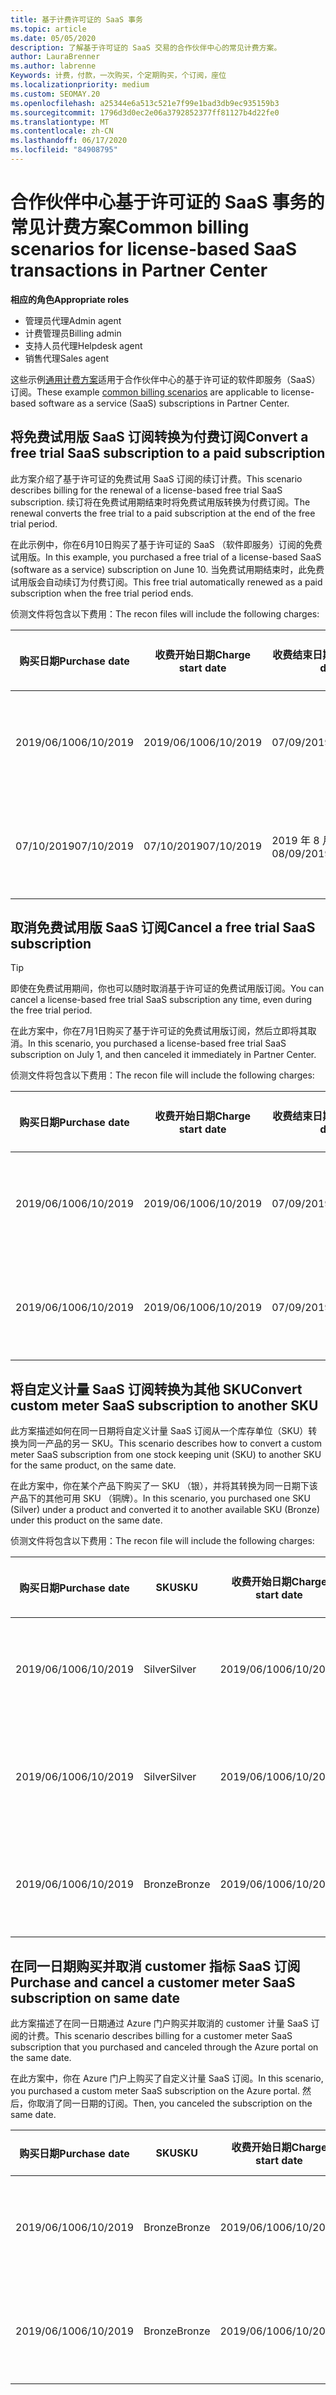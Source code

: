 ```yaml
---
title: 基于计费许可证的 SaaS 事务
ms.topic: article
ms.date: 05/05/2020
description: 了解基于许可证的 SaaS 交易的合作伙伴中心的常见计费方案。
author: LauraBrenner
ms.author: labrenne
Keywords: 计费，付款，一次购买，个定期购买，个订阅，座位
ms.localizationpriority: medium
ms.custom: SEOMAY.20
ms.openlocfilehash: a25344e6a513c521e7f99e1bad3db9ec935159b3
ms.sourcegitcommit: 1796d3d0ec2e06a3792852377ff81127b4d22fe0
ms.translationtype: MT
ms.contentlocale: zh-CN
ms.lasthandoff: 06/17/2020
ms.locfileid: "84908795"
---
```

# <a name="common-billing-scenarios-for-license-based-saas-transactions-in-partner-center"></a><span data-ttu-id="7154c-104">合作伙伴中心基于许可证的 SaaS 事务的常见计费方案</span><span class="sxs-lookup"><span data-stu-id="7154c-104">Common billing scenarios for license-based SaaS transactions in Partner Center</span></span>

<span data-ttu-id="7154c-105">**相应的角色**</span><span class="sxs-lookup"><span data-stu-id="7154c-105">**Appropriate roles**</span></span>

- <span data-ttu-id="7154c-106">管理员代理</span><span class="sxs-lookup"><span data-stu-id="7154c-106">Admin agent</span></span>
- <span data-ttu-id="7154c-107">计费管理员</span><span class="sxs-lookup"><span data-stu-id="7154c-107">Billing admin</span></span>
- <span data-ttu-id="7154c-108">支持人员代理</span><span class="sxs-lookup"><span data-stu-id="7154c-108">Helpdesk agent</span></span>
- <span data-ttu-id="7154c-109">销售代理</span><span class="sxs-lookup"><span data-stu-id="7154c-109">Sales agent</span></span>


<span data-ttu-id="7154c-110">这些示例[通用计费方案](common-billing-scenarios.md)适用于合作伙伴中心的基于许可证的软件即服务（SaaS）订阅。</span><span class="sxs-lookup"><span data-stu-id="7154c-110">These example [common billing scenarios](common-billing-scenarios.md) are applicable to license-based software as a service (SaaS) subscriptions in Partner Center.</span></span>

## <a name="convert-a-free-trial-saas-subscription-to-a-paid-subscription"></a><span data-ttu-id="7154c-111">将免费试用版 SaaS 订阅转换为付费订阅</span><span class="sxs-lookup"><span data-stu-id="7154c-111">Convert a free trial SaaS subscription to a paid subscription</span></span>

<span data-ttu-id="7154c-112">此方案介绍了基于许可证的免费试用 SaaS 订阅的续订计费。</span><span class="sxs-lookup"><span data-stu-id="7154c-112">This scenario describes billing for the renewal of a license-based free trial SaaS subscription.</span></span> <span data-ttu-id="7154c-113">续订将在免费试用期结束时将免费试用版转换为付费订阅。</span><span class="sxs-lookup"><span data-stu-id="7154c-113">The renewal converts the free trial to a paid subscription at the end of the free trial period.</span></span>

<span data-ttu-id="7154c-114">在此示例中，你在6月10日购买了基于许可证的 SaaS （软件即服务）订阅的免费试用版。</span><span class="sxs-lookup"><span data-stu-id="7154c-114">In this example, you purchased a free trial of a license-based SaaS (software as a service) subscription on June 10.</span></span> <span data-ttu-id="7154c-115">当免费试用期结束时，此免费试用版会自动续订为付费订阅。</span><span class="sxs-lookup"><span data-stu-id="7154c-115">This free trial automatically renewed as a paid subscription when the free trial period ends.</span></span>

<span data-ttu-id="7154c-116">侦测文件将包含以下费用：</span><span class="sxs-lookup"><span data-stu-id="7154c-116">The recon files will include the following charges:</span></span>

| <span data-ttu-id="7154c-117">购买日期</span><span class="sxs-lookup"><span data-stu-id="7154c-117">Purchase date</span></span> | <span data-ttu-id="7154c-118">收费开始日期</span><span class="sxs-lookup"><span data-stu-id="7154c-118">Charge start date</span></span> | <span data-ttu-id="7154c-119">收费结束日期</span><span class="sxs-lookup"><span data-stu-id="7154c-119">Charge end date</span></span> | <span data-ttu-id="7154c-120">单价</span><span class="sxs-lookup"><span data-stu-id="7154c-120">Unit price</span></span> | <span data-ttu-id="7154c-121">单位数量</span><span class="sxs-lookup"><span data-stu-id="7154c-121">Unit quantity</span></span> | <span data-ttu-id="7154c-122">总金额</span><span class="sxs-lookup"><span data-stu-id="7154c-122">Total amount</span></span> | <span data-ttu-id="7154c-123">费用类型</span><span class="sxs-lookup"><span data-stu-id="7154c-123">Charge type</span></span> | <span data-ttu-id="7154c-124">订阅说明</span><span class="sxs-lookup"><span data-stu-id="7154c-124">Subscription description</span></span> |
| ------------- | ----------------- | --------------- | ---------- | ------------- | ------------ | ----------- | ----------------- |
| <span data-ttu-id="7154c-125">2019/06/10</span><span class="sxs-lookup"><span data-stu-id="7154c-125">06/10/2019</span></span> | <span data-ttu-id="7154c-126">2019/06/10</span><span class="sxs-lookup"><span data-stu-id="7154c-126">06/10/2019</span></span> | <span data-ttu-id="7154c-127">07/09/2019</span><span class="sxs-lookup"><span data-stu-id="7154c-127">07/09/2019</span></span> | <span data-ttu-id="7154c-128">$0</span><span class="sxs-lookup"><span data-stu-id="7154c-128">$0</span></span> | <span data-ttu-id="7154c-129">1</span><span class="sxs-lookup"><span data-stu-id="7154c-129">1</span></span> | <span data-ttu-id="7154c-130">$0</span><span class="sxs-lookup"><span data-stu-id="7154c-130">$0</span></span> | <span data-ttu-id="7154c-131">新建</span><span class="sxs-lookup"><span data-stu-id="7154c-131">New</span></span> | <span data-ttu-id="7154c-132">免费试用</span><span class="sxs-lookup"><span data-stu-id="7154c-132">Free trial</span></span> |
| <span data-ttu-id="7154c-133">07/10/2019</span><span class="sxs-lookup"><span data-stu-id="7154c-133">07/10/2019</span></span> | <span data-ttu-id="7154c-134">07/10/2019</span><span class="sxs-lookup"><span data-stu-id="7154c-134">07/10/2019</span></span> | <span data-ttu-id="7154c-135">2019 年 8 月 9 日</span><span class="sxs-lookup"><span data-stu-id="7154c-135">08/09/2019</span></span> | <span data-ttu-id="7154c-136">$2</span><span class="sxs-lookup"><span data-stu-id="7154c-136">$2</span></span> | <span data-ttu-id="7154c-137">1</span><span class="sxs-lookup"><span data-stu-id="7154c-137">1</span></span> | <span data-ttu-id="7154c-138">$2</span><span class="sxs-lookup"><span data-stu-id="7154c-138">$2</span></span> | <span data-ttu-id="7154c-139">续订</span><span class="sxs-lookup"><span data-stu-id="7154c-139">Renew</span></span> | <span data-ttu-id="7154c-140">付费订阅</span><span class="sxs-lookup"><span data-stu-id="7154c-140">Paid subscription</span></span> |

## <a name="cancel-a-free-trial-saas-subscription"></a><span data-ttu-id="7154c-141">取消免费试用版 SaaS 订阅</span><span class="sxs-lookup"><span data-stu-id="7154c-141">Cancel a free trial SaaS subscription</span></span>

> [!TIP]
> <span data-ttu-id="7154c-142">即使在免费试用期间，你也可以随时取消基于许可证的免费试用版订阅。</span><span class="sxs-lookup"><span data-stu-id="7154c-142">You can cancel a license-based free trial SaaS subscription any time, even during the free trial period.</span></span>

<span data-ttu-id="7154c-143">在此方案中，你在7月1日购买了基于许可证的免费试用版订阅，然后立即将其取消。</span><span class="sxs-lookup"><span data-stu-id="7154c-143">In this scenario, you purchased a license-based free trial SaaS subscription on July 1, and then canceled it immediately in Partner Center.</span></span>

<span data-ttu-id="7154c-144">侦测文件将包含以下费用：</span><span class="sxs-lookup"><span data-stu-id="7154c-144">The recon file will include the following charges:</span></span>

| <span data-ttu-id="7154c-145">购买日期</span><span class="sxs-lookup"><span data-stu-id="7154c-145">Purchase date</span></span> | <span data-ttu-id="7154c-146">收费开始日期</span><span class="sxs-lookup"><span data-stu-id="7154c-146">Charge start date</span></span> | <span data-ttu-id="7154c-147">收费结束日期</span><span class="sxs-lookup"><span data-stu-id="7154c-147">Charge end date</span></span> | <span data-ttu-id="7154c-148">单价</span><span class="sxs-lookup"><span data-stu-id="7154c-148">Unit price</span></span> | <span data-ttu-id="7154c-149">单位数量</span><span class="sxs-lookup"><span data-stu-id="7154c-149">Unit quantity</span></span> | <span data-ttu-id="7154c-150">总金额</span><span class="sxs-lookup"><span data-stu-id="7154c-150">Total amount</span></span> | <span data-ttu-id="7154c-151">费用类型</span><span class="sxs-lookup"><span data-stu-id="7154c-151">Charge type</span></span> | <span data-ttu-id="7154c-152">订阅说明</span><span class="sxs-lookup"><span data-stu-id="7154c-152">Subscription description</span></span> |
| ------------- | ----------------- | --------------- | ---------- | ------------- | ------------ | ----------- | ----------------- |
| <span data-ttu-id="7154c-153">2019/06/10</span><span class="sxs-lookup"><span data-stu-id="7154c-153">06/10/2019</span></span> | <span data-ttu-id="7154c-154">2019/06/10</span><span class="sxs-lookup"><span data-stu-id="7154c-154">06/10/2019</span></span> | <span data-ttu-id="7154c-155">07/09/2019</span><span class="sxs-lookup"><span data-stu-id="7154c-155">07/09/2019</span></span> | <span data-ttu-id="7154c-156">$0</span><span class="sxs-lookup"><span data-stu-id="7154c-156">$0</span></span> | <span data-ttu-id="7154c-157">11</span><span class="sxs-lookup"><span data-stu-id="7154c-157">11</span></span> | <span data-ttu-id="7154c-158">$0</span><span class="sxs-lookup"><span data-stu-id="7154c-158">$0</span></span> | <span data-ttu-id="7154c-159">新建</span><span class="sxs-lookup"><span data-stu-id="7154c-159">New</span></span> | <span data-ttu-id="7154c-160">免费试用</span><span class="sxs-lookup"><span data-stu-id="7154c-160">Free trial</span></span> |
| <span data-ttu-id="7154c-161">2019/06/10</span><span class="sxs-lookup"><span data-stu-id="7154c-161">06/10/2019</span></span> | <span data-ttu-id="7154c-162">2019/06/10</span><span class="sxs-lookup"><span data-stu-id="7154c-162">06/10/2019</span></span> | <span data-ttu-id="7154c-163">07/09/2019</span><span class="sxs-lookup"><span data-stu-id="7154c-163">07/09/2019</span></span> | <span data-ttu-id="7154c-164">$0</span><span class="sxs-lookup"><span data-stu-id="7154c-164">$0</span></span> | <span data-ttu-id="7154c-165">11</span><span class="sxs-lookup"><span data-stu-id="7154c-165">11</span></span> | <span data-ttu-id="7154c-166">$0</span><span class="sxs-lookup"><span data-stu-id="7154c-166">$0</span></span> | <span data-ttu-id="7154c-167">取消</span><span class="sxs-lookup"><span data-stu-id="7154c-167">Cancel</span></span> | <span data-ttu-id="7154c-168">免费试用</span><span class="sxs-lookup"><span data-stu-id="7154c-168">Free trial</span></span> |

## <a name="convert-custom-meter-saas-subscription-to-another-sku"></a><span data-ttu-id="7154c-169">将自定义计量 SaaS 订阅转换为其他 SKU</span><span class="sxs-lookup"><span data-stu-id="7154c-169">Convert custom meter SaaS subscription to another SKU</span></span>

<span data-ttu-id="7154c-170">此方案描述如何在同一日期将自定义计量 SaaS 订阅从一个库存单位（SKU）转换为同一产品的另一 SKU。</span><span class="sxs-lookup"><span data-stu-id="7154c-170">This scenario describes how to convert a custom meter SaaS subscription from one stock keeping unit (SKU) to another SKU for the same product, on the same date.</span></span>

<span data-ttu-id="7154c-171">在此方案中，你在某个产品下购买了一 SKU （银），并将其转换为同一日期下该产品下的其他可用 SKU （铜牌）。</span><span class="sxs-lookup"><span data-stu-id="7154c-171">In this scenario, you purchased one SKU (Silver) under a product and converted it to another available SKU (Bronze) under this product on the same date.</span></span>

<span data-ttu-id="7154c-172">侦测文件将包含以下费用：</span><span class="sxs-lookup"><span data-stu-id="7154c-172">The recon file will include the following charges:</span></span>

| <span data-ttu-id="7154c-173">购买日期</span><span class="sxs-lookup"><span data-stu-id="7154c-173">Purchase date</span></span> | <span data-ttu-id="7154c-174">SKU</span><span class="sxs-lookup"><span data-stu-id="7154c-174">SKU</span></span> | <span data-ttu-id="7154c-175">收费开始日期</span><span class="sxs-lookup"><span data-stu-id="7154c-175">Charge start date</span></span> | <span data-ttu-id="7154c-176">收费结束日期</span><span class="sxs-lookup"><span data-stu-id="7154c-176">Charge end date</span></span> | <span data-ttu-id="7154c-177">单价</span><span class="sxs-lookup"><span data-stu-id="7154c-177">Unit price</span></span> | <span data-ttu-id="7154c-178">单位数量</span><span class="sxs-lookup"><span data-stu-id="7154c-178">Unit quantity</span></span> | <span data-ttu-id="7154c-179">总金额</span><span class="sxs-lookup"><span data-stu-id="7154c-179">Total amount</span></span> | <span data-ttu-id="7154c-180">费用类型</span><span class="sxs-lookup"><span data-stu-id="7154c-180">Charge type</span></span> | <span data-ttu-id="7154c-181">订阅说明</span><span class="sxs-lookup"><span data-stu-id="7154c-181">Subscription description</span></span> |
| ------------- | ----------------- | ----------------- | --------------- | ---------- | ------------- | ------------ | ----------- | ----------------- |
| <span data-ttu-id="7154c-182">2019/06/10</span><span class="sxs-lookup"><span data-stu-id="7154c-182">06/10/2019</span></span> | <span data-ttu-id="7154c-183">Silver</span><span class="sxs-lookup"><span data-stu-id="7154c-183">Silver</span></span> | <span data-ttu-id="7154c-184">2019/06/10</span><span class="sxs-lookup"><span data-stu-id="7154c-184">06/10/2019</span></span> | <span data-ttu-id="7154c-185">2019/06/10</span><span class="sxs-lookup"><span data-stu-id="7154c-185">06/10/2019</span></span> | <span data-ttu-id="7154c-186">$20</span><span class="sxs-lookup"><span data-stu-id="7154c-186">$20</span></span> | <span data-ttu-id="7154c-187">1</span><span class="sxs-lookup"><span data-stu-id="7154c-187">1</span></span> | <span data-ttu-id="7154c-188">$20</span><span class="sxs-lookup"><span data-stu-id="7154c-188">$20</span></span> | <span data-ttu-id="7154c-189">新建</span><span class="sxs-lookup"><span data-stu-id="7154c-189">New</span></span> | <span data-ttu-id="7154c-190">自定义计量 SaaS 订阅</span><span class="sxs-lookup"><span data-stu-id="7154c-190">Custom meter SaaS subscription</span></span> |
| <span data-ttu-id="7154c-191">2019/06/10</span><span class="sxs-lookup"><span data-stu-id="7154c-191">06/10/2019</span></span> | <span data-ttu-id="7154c-192">Silver</span><span class="sxs-lookup"><span data-stu-id="7154c-192">Silver</span></span> | <span data-ttu-id="7154c-193">2019/06/10</span><span class="sxs-lookup"><span data-stu-id="7154c-193">06/10/2019</span></span> | <span data-ttu-id="7154c-194">2019/06/10</span><span class="sxs-lookup"><span data-stu-id="7154c-194">06/10/2019</span></span> | <span data-ttu-id="7154c-195">$20</span><span class="sxs-lookup"><span data-stu-id="7154c-195">$20</span></span> | <span data-ttu-id="7154c-196">1</span><span class="sxs-lookup"><span data-stu-id="7154c-196">1</span></span> | <span data-ttu-id="7154c-197">-$20</span><span class="sxs-lookup"><span data-stu-id="7154c-197">-$20</span></span> | <span data-ttu-id="7154c-198">转换</span><span class="sxs-lookup"><span data-stu-id="7154c-198">Convert</span></span> | <span data-ttu-id="7154c-199">自定义计量 SaaS 订阅的按比例 rebill</span><span class="sxs-lookup"><span data-stu-id="7154c-199">Prorated rebill for custom meter SaaS subscription</span></span> |
| <span data-ttu-id="7154c-200">2019/06/10</span><span class="sxs-lookup"><span data-stu-id="7154c-200">06/10/2019</span></span> | <span data-ttu-id="7154c-201">Bronze</span><span class="sxs-lookup"><span data-stu-id="7154c-201">Bronze</span></span> | <span data-ttu-id="7154c-202">2019/06/10</span><span class="sxs-lookup"><span data-stu-id="7154c-202">06/10/2019</span></span> | <span data-ttu-id="7154c-203">2019/06/10</span><span class="sxs-lookup"><span data-stu-id="7154c-203">06/10/2019</span></span> | <span data-ttu-id="7154c-204">$10</span><span class="sxs-lookup"><span data-stu-id="7154c-204">$10</span></span> | <span data-ttu-id="7154c-205">1</span><span class="sxs-lookup"><span data-stu-id="7154c-205">1</span></span> | <span data-ttu-id="7154c-206">$10</span><span class="sxs-lookup"><span data-stu-id="7154c-206">$10</span></span> | <span data-ttu-id="7154c-207">转换</span><span class="sxs-lookup"><span data-stu-id="7154c-207">Convert</span></span> | <span data-ttu-id="7154c-208">自定义计量 SaaS 订阅</span><span class="sxs-lookup"><span data-stu-id="7154c-208">Custom meter SaaS subscription</span></span> |

## <a name="purchase-and-cancel-a-customer-meter-saas-subscription-on-same-date"></a><span data-ttu-id="7154c-209">在同一日期购买并取消 customer 指标 SaaS 订阅</span><span class="sxs-lookup"><span data-stu-id="7154c-209">Purchase and cancel a customer meter SaaS subscription on same date</span></span>

<span data-ttu-id="7154c-210">此方案描述了在同一日期通过 Azure 门户购买并取消的 customer 计量 SaaS 订阅的计费。</span><span class="sxs-lookup"><span data-stu-id="7154c-210">This scenario describes billing for a customer meter SaaS subscription that you purchased and canceled through the Azure portal on the same date.</span></span>

<span data-ttu-id="7154c-211">在此方案中，你在 Azure 门户上购买了自定义计量 SaaS 订阅。</span><span class="sxs-lookup"><span data-stu-id="7154c-211">In this scenario, you purchased a custom meter SaaS subscription on the Azure portal.</span></span> <span data-ttu-id="7154c-212">然后，你取消了同一日期的订阅。</span><span class="sxs-lookup"><span data-stu-id="7154c-212">Then, you canceled the subscription on the same date.</span></span>

| <span data-ttu-id="7154c-213">购买日期</span><span class="sxs-lookup"><span data-stu-id="7154c-213">Purchase date</span></span> | <span data-ttu-id="7154c-214">SKU</span><span class="sxs-lookup"><span data-stu-id="7154c-214">SKU</span></span> | <span data-ttu-id="7154c-215">收费开始日期</span><span class="sxs-lookup"><span data-stu-id="7154c-215">Charge start date</span></span> | <span data-ttu-id="7154c-216">收费结束日期</span><span class="sxs-lookup"><span data-stu-id="7154c-216">Charge end date</span></span> | <span data-ttu-id="7154c-217">单价</span><span class="sxs-lookup"><span data-stu-id="7154c-217">Unit price</span></span> | <span data-ttu-id="7154c-218">单位数量</span><span class="sxs-lookup"><span data-stu-id="7154c-218">Unit quantity</span></span> | <span data-ttu-id="7154c-219">总金额</span><span class="sxs-lookup"><span data-stu-id="7154c-219">Total amount</span></span> | <span data-ttu-id="7154c-220">费用类型</span><span class="sxs-lookup"><span data-stu-id="7154c-220">Charge type</span></span> | <span data-ttu-id="7154c-221">订阅说明</span><span class="sxs-lookup"><span data-stu-id="7154c-221">Subscription description</span></span> |
| ------------- | ------------- |----------------- | --------------- | ---------- | ------------- | ------------ | ----------- | ----------------- |
| <span data-ttu-id="7154c-222">2019/06/10</span><span class="sxs-lookup"><span data-stu-id="7154c-222">06/10/2019</span></span> | <span data-ttu-id="7154c-223">Bronze</span><span class="sxs-lookup"><span data-stu-id="7154c-223">Bronze</span></span> | <span data-ttu-id="7154c-224">2019/06/10</span><span class="sxs-lookup"><span data-stu-id="7154c-224">06/10/2019</span></span> | <span data-ttu-id="7154c-225">2019/06/10</span><span class="sxs-lookup"><span data-stu-id="7154c-225">06/10/2019</span></span> | <span data-ttu-id="7154c-226">$10</span><span class="sxs-lookup"><span data-stu-id="7154c-226">$10</span></span> | <span data-ttu-id="7154c-227">1</span><span class="sxs-lookup"><span data-stu-id="7154c-227">1</span></span> | <span data-ttu-id="7154c-228">$10</span><span class="sxs-lookup"><span data-stu-id="7154c-228">$10</span></span> | <span data-ttu-id="7154c-229">新建</span><span class="sxs-lookup"><span data-stu-id="7154c-229">New</span></span> | <span data-ttu-id="7154c-230">自定义计量 SaaS 订阅</span><span class="sxs-lookup"><span data-stu-id="7154c-230">Custom meter SaaS subscription</span></span> |
| <span data-ttu-id="7154c-231">2019/06/10</span><span class="sxs-lookup"><span data-stu-id="7154c-231">06/10/2019</span></span> | <span data-ttu-id="7154c-232">Bronze</span><span class="sxs-lookup"><span data-stu-id="7154c-232">Bronze</span></span> | <span data-ttu-id="7154c-233">2019/06/10</span><span class="sxs-lookup"><span data-stu-id="7154c-233">06/10/2019</span></span> | <span data-ttu-id="7154c-234">2019/06/10</span><span class="sxs-lookup"><span data-stu-id="7154c-234">06/10/2019</span></span> | <span data-ttu-id="7154c-235">$10</span><span class="sxs-lookup"><span data-stu-id="7154c-235">$10</span></span> | <span data-ttu-id="7154c-236">1</span><span class="sxs-lookup"><span data-stu-id="7154c-236">1</span></span> | <span data-ttu-id="7154c-237">-$10</span><span class="sxs-lookup"><span data-stu-id="7154c-237">-$10</span></span> | <span data-ttu-id="7154c-238">CancelImmediate</span><span class="sxs-lookup"><span data-stu-id="7154c-238">CancelImmediate</span></span> | <span data-ttu-id="7154c-239">自定义计量 SaaS 订阅</span><span class="sxs-lookup"><span data-stu-id="7154c-239">Custom meter SaaS subscription</span></span> |
